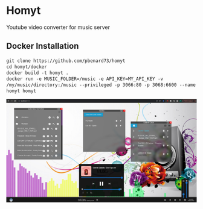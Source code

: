 # Homyt

Youtube video converter for music server

## Docker  Installation

```
git clone https://github.com/pbenard73/homyt
cd homyt/docker
docker build -t homyt .
docker run -e MUSIC_FOLDER=/music -e API_KEY=MY_API_KEY -v /my/music/directory:/music --privileged -p 3066:80 -p 3068:6600 --name homyt homyt
```

![Homyt screenshot](https://github.com/pbenard73/homyt/raw/master/screenshot.jpg)

